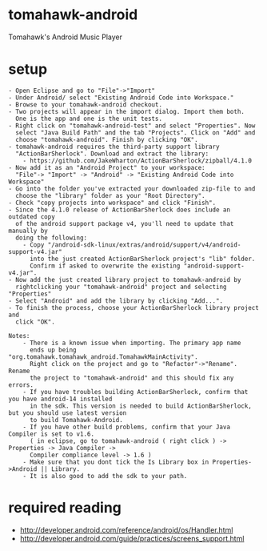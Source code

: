 tomahawk-android
================

Tomahawk's Android Music Player

setup
================

    - Open Eclipse and go to "File"->"Import"
    - Under Android/ select "Existing Android Code into Workspace."
    - Browse to your tomahawk-android checkout.
    - Two projects will appear in the import dialog. Import them both.
      One is the app and one is the unit tests.
    - Right click on "tomahawk-android-test" and select "Properties". Now 
      select "Java Build Path" and the tab "Projects". Click on "Add" and
      choose "tomahawk-android". Finish by clicking "OK".
    - tomahawk-android requires the third-party support library
      "ActionBarSherlock". Download and extract the library:
        - https://github.com/JakeWharton/ActionBarSherlock/zipball/4.1.0
    - Now add it as an "Android Project" to your workspace: 
      "File"-> "Import" -> "Android" -> "Existing Android Code into Workspace"
    - Go into the folder you've extracted your downloaded zip-file to and
      choose the "library" folder as your "Root Directory".
    - Check "copy projects into workspace" and click "Finish".
    - Since the 4.1.0 release of ActionBarSherlock does include an outdated copy
      of the android support package v4, you'll need to update that manually by
      doing the following:
        - Copy "/android-sdk-linux/extras/android/support/v4/android-support-v4.jar"
          into the just created ActionBarSherlock project's "lib" folder.
          Confirm if asked to overwrite the existing "android-support-v4.jar".
    - Now add the just created library project to tomahawk-android by
      rightclicking your "tomahawk-android" project and selecting "Properties"
    - Select "Android" and add the library by clicking "Add...".
    - To finish the process, choose your ActionBarSherlock library project and
      click "OK".

    Notes:
        - There is a known issue when importing. The primary app name
          ends up being "org.tomahawk.tomahawk_android.TomahawkMainActivity".
          Right click on the project and go to "Refactor"->"Rename". Rename
          the project to "tomahawk-android" and this should fix any errors.
        - If you have troubles building ActionBarSherlock, confirm that you have android-14 installed
          in the sdk. This version is needed to build ActionBarSherlock, but you should use latest version
          to build Tomahawk-Android.
        - If you have other build problems, confirm that your Java Compiler is set to v1.6. 
          ( in eclipse, go to tomahawk-android ( right click ) -> Properties -> Java Compiler -> 
          Compiler compliance level -> 1.6 )
        - Make sure that you dont tick the Is Library box in Properties->Android || Library.
        - It is also good to add the sdk to your path. 

required reading
================
 - http://developer.android.com/reference/android/os/Handler.html
 - http://developer.android.com/guide/practices/screens_support.html

